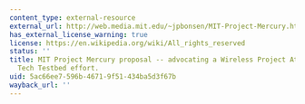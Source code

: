 ```yaml
---
content_type: external-resource
external_url: http://web.media.mit.edu/~jpbonsen/MIT-Project-Mercury.htm
has_external_license_warning: true
license: https://en.wikipedia.org/wiki/All_rights_reserved
status: ''
title: MIT Project Mercury proposal -- advocating a Wireless Project Athena, a specific
  Tech Testbed effort.
uid: 5ac66ee7-596b-4671-9f51-434ba5d3f67b
wayback_url: ''
---
```

